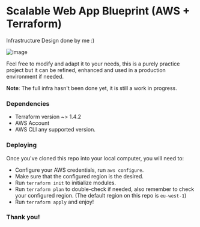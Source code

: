 # Scalable Web App Blueprint (AWS + Terraform)

Infrastructure Design done by me :)

![image](https://user-images.githubusercontent.com/8051411/236645568-476b326f-15df-4a57-bdb5-a293b50b559c.png)

Feel free to modify and adapt it to your needs, this is a purely practice project but it can be refined, enhanced and used in a production environment if needed.

**Note**: The full infra hasn't been done yet, it is still a work in progress. 

### Dependencies

- Terraform version ~> 1.4.2
- AWS Account
- AWS CLI any supported version.

### Deploying

Once you've cloned this repo into your local computer, you will need to:

- Configure your AWS credentials, run `aws configure`.
- Make sure that the configured region is the desired.
- Run `terraform init` to initialize modules.
- Run `terraform plan` to double-check if needed, also remember to check your configured region. (The default region on this repo is `eu-west-1`)
- Run `terraform apply` and enjoy!

### Thank you!
